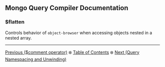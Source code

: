 ## Mongo Query Compiler Documentation

### $flatten

Controls behavior of `object-browser` when accessing objects nested in a 
nested array.

---

[Previous ($comment operator)](./comment.md) :snowflake: 
[Table of Contents](../../README.md) :snowflake: 
[Next (Query Namespacing and Unwinding)](../query-namespacing-unwinding.md)
